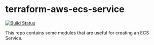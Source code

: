 # terraform-aws-ecs-service

[![Build Status](https://travis-ci.org/wellcomecollection/terraform-aws-ecs-service.svg?branch=master)](https://travis-ci.org/wellcomecollection/terraform-aws-ecs-service)

This repo contains some modules that are useful for creating an ECS Service.